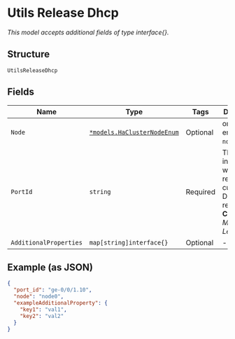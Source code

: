 
# Utils Release Dhcp

*This model accepts additional fields of type interface{}.*

## Structure

`UtilsReleaseDhcp`

## Fields

| Name | Type | Tags | Description |
|  --- | --- | --- | --- |
| `Node` | [`*models.HaClusterNodeEnum`](../../doc/models/ha-cluster-node-enum.md) | Optional | only for HA. enum: `node0`, `node1` |
| `PortId` | `string` | Required | The network interface on which to release the current DHCP release<br>**Constraints**: *Minimum Length*: `1` |
| `AdditionalProperties` | `map[string]interface{}` | Optional | - |

## Example (as JSON)

```json
{
  "port_id": "ge-0/0/1.10",
  "node": "node0",
  "exampleAdditionalProperty": {
    "key1": "val1",
    "key2": "val2"
  }
}
```


